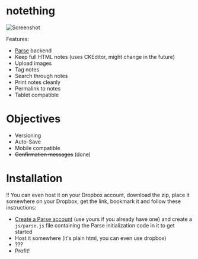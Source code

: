 notething
=========

![Screenshot](http://f.cl.ly/items/0Y0y3s3W3j41321k2F16/Screen%20Shot%202013-05-23%20at%208.57.16%20PM.png)

Features:
- [Parse](https://parse.com/) backend 
- Keep full HTML notes (uses CKEditor, might change in the future)
- Upload images
- Tag notes
- Search through notes
- Print notes cleanly
- Permalink to notes
- Tablet compatible

# Objectives
- Versioning
- Auto-Save
- Mobile compatible
- ~~Confirmation messages~~ (done)

# Installation

!! You can even host it on your Dropbox account, download the zip, place it somewhere on your Dropbox, get the link, bookmark it and follow these instructions:

- [Create a Parse account](https://parse.com/) (use yours if you already have one) and create a `js/parse.js` file containing the Parse initialization code in it to get started
- Host it somewhere (it's plain html, you can even use dropbox)
- ???
- Profit!

